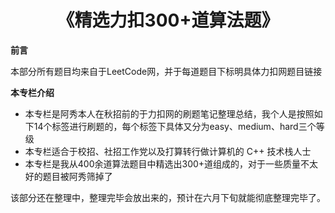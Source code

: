 <h1 align="center">
    《精选力扣300+道算法题》
</h1>



**前言**

本部分所有题目均来自于LeetCode网，并于每道题目下标明具体力扣网题目链接

**本专栏介绍**

-  本专栏是阿秀本人在秋招前的于力扣网的刷题笔记整理总结，我个人是按照如下14个标签进行刷题的，每个标签下具体又分为easy、medium、hard三个等级
-  本专栏适合于校招、社招工作党以及打算转行做计算机的 C++ 技术栈人士
-  本专栏是我从400余道算法题目中精选出300+道组成的，对于一些质量不太好的题目被阿秀筛掉了

<!--

**具体分类**

[1、数组](Doc/Knowledge/算法/LeetCode题解/total/01-数组/README.md)

[2、字符串](./total/02-字符串/README.md)

[3、链表](./total/03-链表/README.md)

[4、数学](./total/04-数学/README.md)

[5、哈希表](./total/05-哈希表/README.md)

[6、二分查找](./total/06-二分查找/README.md)

[7、栈](./total/07-栈/README.md)

[8、双指针](./total/08-双指针/README.md)

[9、贪心算法](./total/09-贪心算法/README.md)

[10、回溯算法](./total/10-回溯算法/README.md)

[11、动态规划](./total/11-动态规划/README.md)

[12、广度优先搜索（BFS）](./total/12-BFS/README.md)

[13、深度优先搜索（DFS）](./total/13-DFS/README.md)

[14、树](./total/14-树/README.md)



关于更多本专栏的介绍可以点此了解阿秀的[**秋招找工作经历与个人介绍**](Doc/Other/ContactMe)。

该部分的刷题笔记是由**阿秀原创**，后期整理并发布，对于其中涉及到他人的解法也给出了相应说明。

对于本专栏的内容，未经其本人许可不得擅自发布在互联网上，如需引用请标注出处并[**告知本人**](_something.md)。

另，因个人水准不同，题目中的一些见解不免涉及一些个人主观判断，但也仅代表本人个人意见，与他人无关，如果你有更好的解法或者意见欢迎理性讨论~

最后祝愿大家都能拿到好 **offer** ~加油！奥利给！

<br>

-->



该部分还在整理中，整理完毕会放出来的，预计在六月下旬就能彻底整理完毕了。